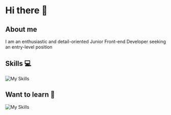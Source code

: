 # Hi there 👋

## About me

I am an enthusiastic and detail-oriented Junior Front-end Developer seeking an entry-level position 

## Skills :computer:

![My Skills](https://skillicons.dev/icons?i=html,css,javascript,typescript,angular,nodejs,bootstrap,git)

## Want to learn :book:

![My Skills](https://skillicons.dev/icons?i=jest,figma,react,aws)
